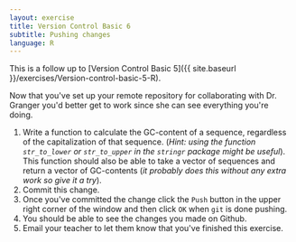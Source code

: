 ```yaml
---
layout: exercise
title: Version Control Basic 6
subtitle: Pushing changes
language: R
---
```


This is a follow up to
[Version Control Basic 5]({{ site.baseurl }}/exercises/Version-control-basic-5-R).

Now that you've set up your remote repository for collaborating with Dr. Granger
you'd better get to work since she can see everything you're doing.

1. Write a function to calculate the GC-content of a sequence, regardless of the
   capitalization of that sequence. (*Hint: using the function `str_to_lower` or
   `str_to_upper` in the `stringr` package might be useful*). This function
   should also be able to take a vector of sequences and return a vector of
   GC-contents (*it probably does this without any extra work so give it a try*). 
2. Commit this change.
3. Once you've committed the change click the `Push` button in the upper right
   corner of the window and then click `OK` when `git` is done pushing.
4. You should be able to see the changes you made on Github.
5. Email your teacher to let them know that you've finished this exercise.
